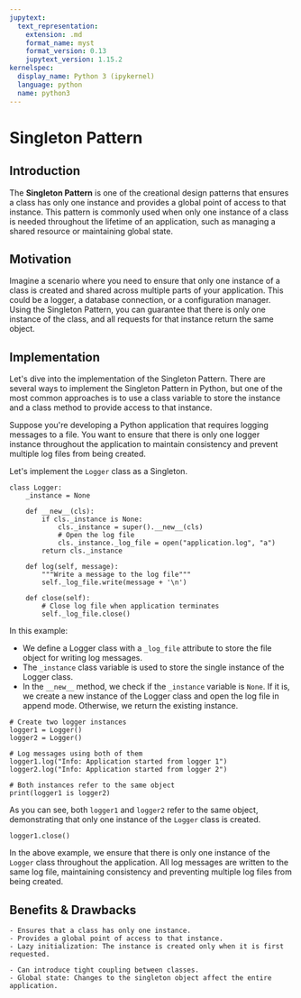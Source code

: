 ```yaml
---
jupytext:
  text_representation:
    extension: .md
    format_name: myst
    format_version: 0.13
    jupytext_version: 1.15.2
kernelspec:
  display_name: Python 3 (ipykernel)
  language: python
  name: python3
---
```


# Singleton Pattern


## Introduction

The **Singleton Pattern** is one of the creational design patterns that ensures a class has only one instance and provides a global point of access to that instance. This pattern is commonly used when only one instance of a class is needed throughout the lifetime of an application, such as managing a shared resource or maintaining global state.


## Motivation

Imagine a scenario where you need to ensure that only one instance of a class is created and shared across multiple parts of your application. This could be a logger, a database connection, or a configuration manager. Using the Singleton Pattern, you can guarantee that there is only one instance of the class, and all requests for that instance return the same object.

## Implementation

Let's dive into the implementation of the Singleton Pattern. There are several ways to implement the Singleton Pattern in Python, but one of the most common approaches is to use a class variable to store the instance and a class method to provide access to that instance.

Suppose you're developing a Python application that requires logging messages to a file. You want to ensure that there is only one logger instance throughout the application to maintain consistency and prevent multiple log files from being created.

Let's implement the `Logger` class as a Singleton.

```{code-cell} ipython3
class Logger:
    _instance = None

    def __new__(cls):
        if cls._instance is None:
            cls._instance = super().__new__(cls)
            # Open the log file
            cls._instance._log_file = open("application.log", "a")
        return cls._instance

    def log(self, message):
        """Write a message to the log file"""
        self._log_file.write(message + '\n')

    def close(self):
        # Close log file when application terminates
        self._log_file.close()
```

In this example:

- We define a Logger class with a `_log_file` attribute to store the file object for writing log messages.
- The `_instance` class variable is used to store the single instance of the Logger class.
- In the `__new__` method, we check if the `_instance` variable is `None`. If it is, we create a new instance of the Logger class and open the log file in append mode. Otherwise, we return the existing instance.

```{code-cell} ipython3
# Create two logger instances
logger1 = Logger()
logger2 = Logger()
```

```{code-cell} ipython3
# Log messages using both of them
logger1.log("Info: Application started from logger 1")
logger2.log("Info: Application started from logger 2")
```

```{code-cell} ipython3
# Both instances refer to the same object
print(logger1 is logger2)
```

As you can see, both `logger1` and `logger2` refer to the same object, demonstrating that only one instance of the `Logger` class is created.

```{code-cell} ipython3
logger1.close()
```

In the above example, we ensure that there is only one instance of the `Logger` class throughout the application. All log messages are written to the same log file, maintaining consistency and preventing multiple log files from being created.


## Benefits & Drawbacks

```{admonition} Benefits
- Ensures that a class has only one instance.
- Provides a global point of access to that instance.
- Lazy initialization: The instance is created only when it is first requested.
```

```{admonition} Drawbacks
- Can introduce tight coupling between classes.
- Global state: Changes to the singleton object affect the entire application.
```
